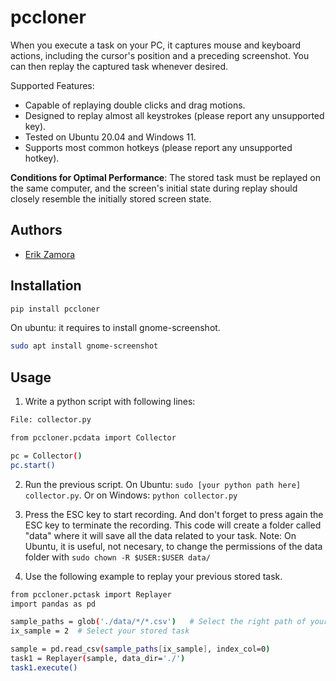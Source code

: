# pccloner
When you execute a task on your PC, it captures mouse and keyboard actions, including the cursor's position and a preceding screenshot. You can then replay the captured task whenever desired.
 
Supported Features:
* Capable of replaying double clicks and drag motions.
* Designed to replay almost all keystrokes (please report any unsupported key).
* Tested on Ubuntu 20.04 and Windows 11.
* Supports most common hotkeys (please report any unsupported hotkey).

**Conditions for Optimal Performance**: The stored task must be replayed on the same computer, and the screen's initial state during replay should closely resemble the initially stored screen state.

## Authors
- [Erik Zamora](https://www.ezamorag.com)
## Installation
```bash
pip install pccloner
```
On ubuntu: it requires to install gnome-screenshot.
```bash
sudo apt install gnome-screenshot
```

## Usage
1. Write a python script with following lines:
```bash
File: collector.py

from pccloner.pcdata import Collector

pc = Collector()
pc.start()
```
2. Run the previous script. On Ubuntu: ```sudo [your python path here] collector.py```. Or on Windows: ```python collector.py```
3. Press the ESC key to start recording. And don't forget to press again the ESC key to terminate the recording. This code will create a folder called "data" where it will save all the data related to your task. Note: On Ubuntu, it is useful, not necesary, to change the permissions of the data folder with ```sudo chown -R $USER:$USER data/```

4. Use the following example to replay your previous stored task. 
```bash
from pccloner.pctask import Replayer
import pandas as pd

sample_paths = glob('./data/*/*.csv')   # Select the right path of your stored tasks
ix_sample = 2  # Select your stored task 

sample = pd.read_csv(sample_paths[ix_sample], index_col=0)
task1 = Replayer(sample, data_dir='./')
task1.execute()
```
